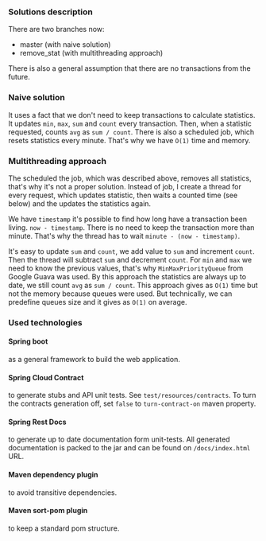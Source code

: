 ### Solutions description

There are two branches now:
* master (with naive solution)
* remove_stat (with multithreading approach)

There is also a general assumption that there are no transactions from the future.

### Naive solution

It uses a fact that we don't need to keep transactions
to calculate statistics. It updates `min`, `max`, `sum` and `count` every transaction.
Then, when a statistic requested, counts `avg` as `sum / count`. 
There is also a scheduled job, which resets statistics every minute. 
That's why we have `O(1)` time and memory.

### Multithreading approach
The scheduled the job, which was described above, removes all statistics, that's why it's not a proper solution.
Instead of job, I create a thread for every request, which updates statistic, then waits a counted time (see below)
and the updates the statistics again. 
 
We have `timestamp` it's possible to find how long have a transaction been living. `now - timestamp`.
There is no need to keep the transaction more than minute. That's why the thread has to wait `minute - (now - timestamp)`.

It's easy to update `sum` and `count`, we add value to `sum` and increment `count`. Then the thread will 
subtract `sum` and decrement `count`. For `min` and `max` we need to know the previous values, that's why
`MinMaxPriorityQueue` from Google Guava was used. By this approach the statistics are always up to date,
we still count `avg` as `sum / count`. 
This approach gives as `O(1)` time but not the memory because queues were used. But technically, we can predefine queues size
and it gives as `O(1)` on average.

### Used technologies

#### Spring boot
as a general framework to build the web application.

#### Spring Cloud Contract 
to generate stubs and API unit tests. See `test/resources/contracts`. 
To turn the contracts generation off, set `false` to `turn-contract-on` maven property.
  
#### Spring Rest Docs 
to generate up to date documentation form unit-tests.
All generated documentation is packed to the jar and can be found on `/docs/index.html` URL.

#### Maven dependency plugin
to avoid transitive dependencies.

#### Maven sort-pom plugin
to keep a standard pom structure.
